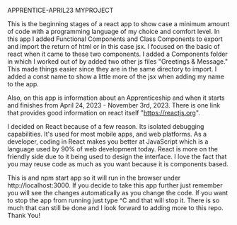 APPRENTICE-APRIL23
MYPROJECT

This is the beginning stages of a react app to show case a minimum amount of code with a programming language of my choice and comfort level. In this app I added Functional Components and Class Components to export and import the return of html or in this case jsx. I focused on the basic of react when it came to these two components. I added a Components folder in which I worked out of by added two other js files "Greetings & Message." This made things easier since they are in the same directory to import. I added a const name to show a little more of the jsx when adding my name to the app. 

Also, on this app is information about an Apprenticeship and when it starts and finishes from April 24, 2023 - November 3rd, 2023. There is one link that provides good information on react itself "https://reactjs.org".

I decided on React because of a few reason. Its isolated debugging capabilities. It's used for most mobile apps, and web platforms. As a developer, coding in React makes you better at JavaScript which is a language used by 90% of web development today. React is more on the friendly side due to it being used to design the interface. I love the fact that you may reuse code as much as you want because it is components based.

This is and npm start app so it will run in the browser under http://localhost:3000.  If you decide to take this app further just remember you will see the changes automatically as you change the code. If you want to stop the app from running just type ^C and that will stop it.
There is so much that can still be done and I look forward to adding more to this repo. Thank You!